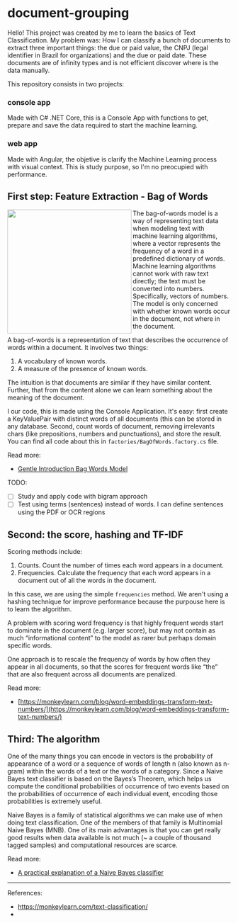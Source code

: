# document-grouping

Hello! This project was created by me to learn the basics of Text Classification. My problem was: How I can classify a bunch of documents to extract three important things: the due or paid value, the CNPJ (legal identifier in Brazil for organizations) and the due or paid date. These documents are of infinity types and is not efficient discover where is the data manually.

This repository consists in two projects:

### console app
Made with C# .NET Core, this is a Console App with functions to get, prepare and save the data required to start the machine learning. 

### web app
Made with Angular, the objetive is clarify the Machine Learning process with visual context. This is study purpose, so I'm no preocupied with performance.


## First step: Feature Extraction - Bag of Words
<img src="https://qph.fs.quoracdn.net/main-qimg-4934f0958e121d33717f848230ef664a" width="280" align="left" />

The bag-of-words model is a way of representing text data when modeling text with machine learning algorithms, where a vector represents the frequency of a word in a predefined dictionary of words. Machine learning algorithms cannot work with raw text directly; the text must be converted into numbers. Specifically, vectors of numbers. The model is only concerned with whether known words occur in the document, not where in the document.

A bag-of-words is a representation of text that describes the occurrence of words within a document. It involves two things:
1. A vocabulary of known words.
2. A measure of the presence of known words.

The intuition is that documents are similar if they have similar content. Further, that from the content alone we can learn something about the meaning of the document.

I our code, this is made using the Console Application. It's easy: first create a KeyValuePair with distinct words of all documents (this can be stored in any database. Second, count words of document, removing irrelevants chars (like prepositions, numbers and punctuations), and store the result. You can find all code about this in `factories/BagOfWords.factory.cs` file.

Read more:
- [Gentle Introduction Bag Words Model](https://machinelearningmastery.com/gentle-introduction-bag-words-model/)

TODO:
- [ ] Study and apply code with bigram approach 
- [ ] Test using terms (sentences) instead of words. I can define sentences using the PDF or OCR regions

## Second: the score, hashing and TF-IDF

Scoring methods include:

1. Counts. Count the number of times each word appears in a document.
2. Frequencies. Calculate the frequency that each word appears in a document out of all the words in the document.

In this case, we are using the simple `frequencies` method. We aren't using a hashing technique for improve performance because the purpouse here is to learn the algorithm.

A problem with scoring word frequency is that highly frequent words start to dominate in the document (e.g. larger score), but may not contain as much “informational content” to the model as rarer but perhaps domain specific words.

One approach is to rescale the frequency of words by how often they appear in all documents, so that the scores for frequent words like “the” that are also frequent across all documents are penalized.

Read more:
- [https://monkeylearn.com/blog/word-embeddings-transform-text-numbers/](https://monkeylearn.com/blog/word-embeddings-transform-text-numbers/)

## Third: The algorithm

One of the many things you can encode in vectors is the probability of appearance of a word or a sequence of words of length n (also known as n-gram) within the words of a text or the words of a category. Since a Naive Bayes text classifier is based on the Bayes’s Theorem, which helps us compute the conditional probabilities of occurrence of two events based on the probabilities of occurrence of each individual event, encoding those probabilities is extremely useful.

Naive Bayes is a family of statistical algorithms we can make use of when doing text classification. One of the members of that family is Multinomial Naive Bayes (MNB). One of its main advantages is that you can get really good results when data available is not much (~ a couple of thousand tagged samples) and computational resources are scarce.

Read more:
- [A practical explanation of a Naive Bayes classifier](https://monkeylearn.com/blog/practical-explanation-naive-bayes-classifier/)

------------


References: 
- https://monkeylearn.com/text-classification/
- 